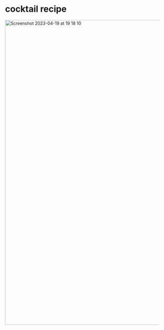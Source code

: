 # cocktail recipe

<img width="993" alt="Screenshot 2023-04-19 at 19 18 10" src="https://user-images.githubusercontent.com/109960140/233059151-6060399e-c9ec-4a6d-85bd-053db281e9fe.png">
